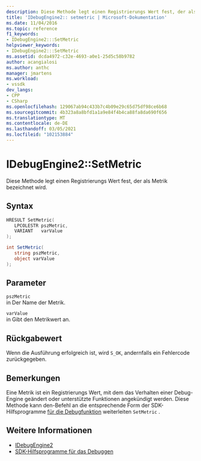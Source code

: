 ```yaml
---
description: Diese Methode legt einen Registrierungs Wert fest, der als Metrik bezeichnet wird.
title: 'IDebugEngine2:: setmetric | Microsoft-Dokumentation'
ms.date: 11/04/2016
ms.topic: reference
f1_keywords:
- IDebugEngine2:::SetMetric
helpviewer_keywords:
- IDebugEngine2:::SetMetric
ms.assetid: dcda4972-c32e-4693-a0e1-25d5c58b9782
author: acangialosi
ms.author: anthc
manager: jmartens
ms.workload:
- vssdk
dev_langs:
- CPP
- CSharp
ms.openlocfilehash: 129067ab94c433b7c4b09e29c65d75df98ce6b68
ms.sourcegitcommit: 4b323a8a8bfd1a1a9e84f4b4ca88fa8da690f656
ms.translationtype: MT
ms.contentlocale: de-DE
ms.lasthandoff: 03/05/2021
ms.locfileid: "102153884"
---
```

# <a name="idebugengine2setmetric"></a>IDebugEngine2::SetMetric
Diese Methode legt einen Registrierungs Wert fest, der als Metrik bezeichnet wird.

## <a name="syntax"></a>Syntax

```cpp
HRESULT SetMetric(
   LPCOLESTR pszMetric,
   VARIANT   varValue
);
```

```csharp
int SetMetric(
   string pszMetric,
   object varValue
);
```

## <a name="parameters"></a>Parameter
`pszMetric`\
in Der Name der Metrik.

`varValue`\
in Gibt den Metrikwert an.

## <a name="return-value"></a>Rückgabewert
 Wenn die Ausführung erfolgreich ist, wird `S_OK`, andernfalls ein Fehlercode zurückgegeben.

## <a name="remarks"></a>Bemerkungen
 Eine Metrik ist ein Registrierungs Wert, mit dem das Verhalten einer Debug-Engine geändert oder unterstützte Funktionen angekündigt werden. Diese Methode kann den-Befehl an die entsprechende Form der SDK-Hilfsprogramme [für die Debugfunktion](../../../extensibility/debugger/reference/sdk-helpers-for-debugging.md) weiterleiten `SetMetric` .

## <a name="see-also"></a>Weitere Informationen
- [IDebugEngine2](../../../extensibility/debugger/reference/idebugengine2.md)
- [SDK-Hilfsprogramme für das Debuggen](../../../extensibility/debugger/reference/sdk-helpers-for-debugging.md)
